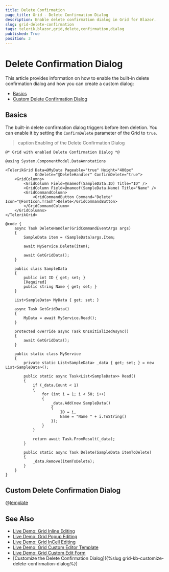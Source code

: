 ```yaml
---
title: Delete Confirmation
page_title: Grid - Delete Confirmation Dialog
description: Enable delete confirmation dialog in Grid for Blazor.
slug: grid-delete-confirmation
tags: telerik,blazor,grid,delete,confirmation,dialog
published: True
position: 3
---
```


# Delete Confirmation Dialog

This article provides information on how to enable the built-in delete confirmation dialog and how you can create a custom dialog:
* [Basics](#basics)
* [Custom Delete Confirmation Dialog](#custom-delete-confirmation-dialog)

## Basics

The built-in delete confirmation dialog triggers before item deletion. You can enable it by setting the `ConfirmDelete` parameter of the Grid to `true`.

>caption Enabling of the Delete Confirmation Dialog

````CSHTML
@* Grid with enabled Delete Confirmation Dialog *@

@using System.ComponentModel.DataAnnotations

<TelerikGrid Data=@MyData Pageable="true" Height="400px"
             OnDelete="@DeleteHandler" ConfirmDelete="true">
    <GridColumns>
        <GridColumn Field=@nameof(SampleData.ID) Title="ID" />
        <GridColumn Field=@nameof(SampleData.Name) Title="Name" />
        <GridCommandColumn>
            <GridCommandButton Command="Delete" Icon="@FontIcon.Trash">Delete</GridCommandButton>
        </GridCommandColumn>
    </GridColumns>
</TelerikGrid>

@code {
    async Task DeleteHandler(GridCommandEventArgs args)
    {
        SampleData item = (SampleData)args.Item;

        await MyService.Delete(item);

        await GetGridData();
    }

    public class SampleData
    {
        public int ID { get; set; }
        [Required]
        public string Name { get; set; }
    }

    List<SampleData> MyData { get; set; }

    async Task GetGridData()
    {
        MyData = await MyService.Read();
    }

    protected override async Task OnInitializedAsync()
    {
        await GetGridData();
    }

    public static class MyService
    {
        private static List<SampleData> _data { get; set; } = new List<SampleData>();

        public static async Task<List<SampleData>> Read()
        {
            if (_data.Count < 1)
            {
                for (int i = 1; i < 50; i++)
                {
                    _data.Add(new SampleData()
                    {
                        ID = i,
                        Name = "Name " + i.ToString()
                    });
                }
            }

            return await Task.FromResult(_data);
        }

        public static async Task Delete(SampleData itemToDelete)
        {
            _data.Remove(itemToDelete);
        }
    }
}
````

## Custom Delete Confirmation Dialog

@[template](/_contentTemplates/grid/built-in-dialogs.md#delete-confirmation)


## See Also

* [Live Demo: Grid Inline Editing](https://demos.telerik.com/blazor-ui/grid/editing-inline)
* [Live Demo: Grid Popup Editing](https://demos.telerik.com/blazor-ui/grid/editing-popup)
* [Live Demo: Grid InCell Editing](https://demos.telerik.com/blazor-ui/grid/editing-incell)
* [Live Demo: Grid Custom Editor Template](https://demos.telerik.com/blazor-ui/grid/custom-editor)
* [Live Demo: Grid Custom Edit Form](https://demos.telerik.com/blazor-ui/grid/editing-custom-form)
* [Customize the Delete Confirmation Dialog]({%slug grid-kb-customize-delete-confirmation-dialog%})

